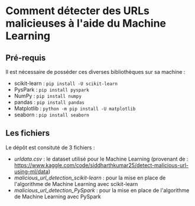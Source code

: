 # Comment détecter des URLs malicieuses à l'aide du Machine Learning

## Pré-requis

Il est nécessaire de posséder ces diverses bibliothèques sur sa machine :
- scikit-learn : ```pip install -U scikit-learn```
- PysPark : ```pip install pyspark```
- NumPy : ```pip install numpy```
- pandas : ```pip install pandas```
- Matplotlib : ```python -m pip install -U matplotlib```
- seaborn : ```pip install seaborn```

## Les fichiers

Le dépôt est consituté de 3 fichiers :
 - _urldata.csv_ : le dataset utilisé pour le Machine Learning (provenant de : https://www.kaggle.com/code/siddharthkumar25/detect-malicious-url-using-ml/data)
 - _malicious_url_detection_scikit-learn_ : pour la mise en place de l'algorithme de Machine Learning avec scikit-learn
- _malicious_url_detection_PySpark_ : pour la mise en place de l'algorithme de Machine Learning avec PySpark

